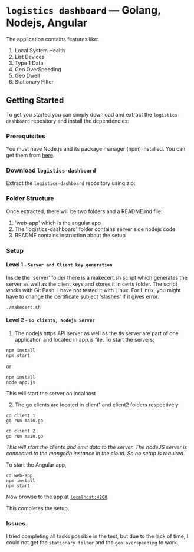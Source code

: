 # `logistics dashboard` — Golang, Nodejs, Angular

The application contains features like:
1. Local System Health
2. List Devices
3. Type 1 Data
4. Geo OverSpeeding
5. Geo Dwell
6. Stationary FIlter

## Getting Started

To get you started you can simply download and extract the `logistics-dashboard` repository and install the dependencies:

### Prerequisites

You must have Node.js and its package manager (npm) installed. You can get them from [here][node].

### Download `logistics-dashboard`

Extract the `logistics-dashboard` repository using zip:

### Folder Structure

Once extracted, there will be two folders and a README.md file: 
1. 'web-app' which is the angular app
2. The 'logistics-dashboard' folder contains server side nodejs code
3. README contains instruction about the setup


### Setup

#### Level 1 - `Server and Client key generation`

Inside the 'server' folder there is a makecert.sh script which generates the server as well as the client keys and stores it in certs folder.
The script works with Git Bash. I have not tested it with Linux. For Linux, you might have to change the certificate subject 'slashes' if it gives error. 

```
./makecert.sh
```
#### Level 2 - `Go clients, Nodejs Server`

1. The nodejs https API server as well as the tls server are part of one application and located in app.js file. To start the servers:

```
npm install
npm start
```
or 

```
npm install
node app.js
```

This will start the server on localhost


2. The go clients are located in client1 and client2 folders respectively.

```
cd client 1
go run main.go
```
```
cd client 2
go run main.go
```

*This will start the clients and emit data to the server. The nodeJS server is connected to the mongodb instance in the cloud. So no setup is required.* 

To start the Angular app,
```
cd web-app
npm install
npm start
```

Now browse to the app at [`localhost:4200`][local-app-url].

This completes the setup.


### Issues

I tried completing all tasks possible in the test, but due to the lack of time, I could not get the `stationary filter` and the `geo overspeeding` to work. 


[angularjs]: https://angularjs.org/
[bower]: http://bower.io/
[git]: https://git-scm.com/
[http-server]: https://github.com/indexzero/http-server
[jasmine]: https://jasmine.github.io/
[jdk]: https://wikipedia.org/wiki/Java_Development_Kit
[jdk-download]: http://www.oracle.com/technetwork/java/javase/downloads
[karma]: https://karma-runner.github.io/
[local-app-url]: http://localhost:4200
[node]: https://nodejs.org/
[npm]: https://www.npmjs.org/
[protractor]: http://www.protractortest.org/
[selenium]: http://docs.seleniumhq.org/
[travis]: https://travis-ci.org/
[travis-docs]: https://docs.travis-ci.com/user/getting-started
